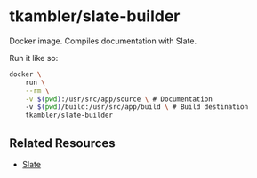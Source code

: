# tkambler/slate-builder

Docker image. Compiles documentation with Slate.

Run it like so:

```bash
docker \
    run \
    --rm \
    -v $(pwd):/usr/src/app/source \ # Documentation
    -v $(pwd)/build:/usr/src/app/build \ # Build destination
    tkambler/slate-builder
```

## Related Resources

- [Slate](https://github.com/lord/slate)